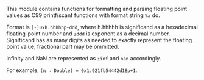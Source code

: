 This module contains functions for formatting and parsing floating point
values as C99 printf/scanf functions with format string `%a` do.

Format is `[-]0xh.hhhhhp±ddd`, where h.hhhhh is significand as a
hexadecimal floating-point number and `±ddd` is exponent as a decimal
number. Significand has as many digits as needed to exactly
represent the floating point value, fractional part may be ommitted.

Infinity and NaN are represented as `±inf` and `nan` accordingly.

For example, `(π ∷ Double) = 0x1.921fb54442d18p+1`.
